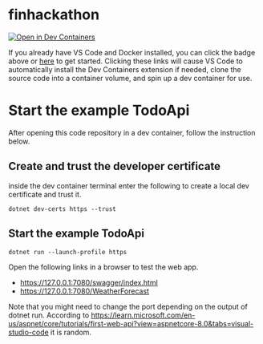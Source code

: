 # finhackathon
[![Open in Dev Containers](https://img.shields.io/static/v1?label=Dev%20Containers&message=Open&color=blue&logo=visualstudiocode)](https://vscode.dev/redirect?url=vscode://ms-vscode-remote.remote-containers/cloneInVolume?url=https://github.com/markozi/finhackathon)

If you already have VS Code and Docker installed, you can click the badge above or [here](https://vscode.dev/redirect?url=vscode://ms-vscode-remote.remote-containers/cloneInVolume?url=https://github.com/markozi/finhackathon) to get started. Clicking these links will cause VS Code to automatically install the Dev Containers extension if needed, clone the source code into a container volume, and spin up a dev container for use.

# Start the example TodoApi
After opening this code repository in a dev container, follow the instruction below.

## Create and trust the developer certificate
inside the dev container terminal enter the following to create a local dev certificate and trust it.
```
dotnet dev-certs https --trust
```

## Start the example TodoApi
```
dotnet run --launch-profile https
```

Open the following links in a browser to test the web app.
* https://127.0.0.1:7080/swagger/index.html
* https://127.0.0.1:7080/WeatherForecast

Note that you might need to change the port depending on the output of dotnet run. According to https://learn.microsoft.com/en-us/aspnet/core/tutorials/first-web-api?view=aspnetcore-8.0&tabs=visual-studio-code it is random.

